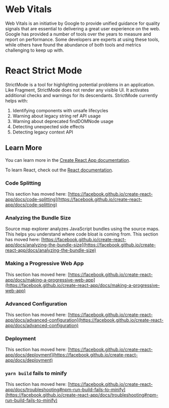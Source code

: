 # Web Vitals 

Web Vitals is an initiative by Google to provide unified guidance for quality signals that are essential to delivering a great user experience on the web. Google has provided a number of tools over the years to measure and report on performance. Some developers are experts at using these tools, while others have found the abundance of both tools and metrics challenging to keep up with.

# React Strict Mode

StrictMode is a tool for highlighting potential problems in an application. Like Fragment, StrictMode does not render any visible UI. It activates additional checks and warnings for its descendants. StrictMode currently helps with:

1. Identifying components with unsafe lifecycles
2. Warning about legacy string ref API usage
3. Warning about deprecated findDOMNode usage
4. Detecting unexpected side effects
5. Detecting legacy context API

## Learn More

You can learn more in the [Create React App documentation](https://facebook.github.io/create-react-app/docs/getting-started).

To learn React, check out the [React documentation](https://reactjs.org/).

### Code Splitting

This section has moved here: [https://facebook.github.io/create-react-app/docs/code-splitting](https://facebook.github.io/create-react-app/docs/code-splitting)

### Analyzing the Bundle Size

Source map explorer analyzes JavaScript bundles using the source maps. This helps you understand where code bloat is coming from.
This section has moved here: [https://facebook.github.io/create-react-app/docs/analyzing-the-bundle-size](https://facebook.github.io/create-react-app/docs/analyzing-the-bundle-size)

### Making a Progressive Web App

This section has moved here: [https://facebook.github.io/create-react-app/docs/making-a-progressive-web-app](https://facebook.github.io/create-react-app/docs/making-a-progressive-web-app)

### Advanced Configuration

This section has moved here: [https://facebook.github.io/create-react-app/docs/advanced-configuration](https://facebook.github.io/create-react-app/docs/advanced-configuration)

### Deployment

This section has moved here: [https://facebook.github.io/create-react-app/docs/deployment](https://facebook.github.io/create-react-app/docs/deployment)

### `yarn build` fails to minify

This section has moved here: [https://facebook.github.io/create-react-app/docs/troubleshooting#npm-run-build-fails-to-minify](https://facebook.github.io/create-react-app/docs/troubleshooting#npm-run-build-fails-to-minify)

